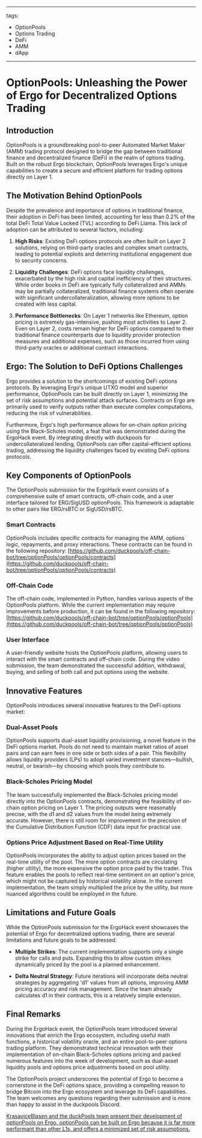 
---
tags:
  - OptionPools
  - Options Trading
  - DeFi
  - AMM
  - dApp
---

# OptionPools: Unleashing the Power of Ergo for Decentralized Options Trading

## Introduction

OptionPools is a groundbreaking pool-to-peer Automated Market Maker (AMM) trading protocol designed to bridge the gap between traditional finance and decentralized finance (DeFi) in the realm of options trading. Built on the robust Ergo blockchain, OptionPools leverages Ergo's unique capabilities to create a secure and efficient platform for trading options directly on Layer 1.

## The Motivation Behind OptionPools

Despite the prevalence and importance of options in traditional finance, their adoption in DeFi has been limited, accounting for less than 0.2% of the total DeFi Total Value Locked (TVL) according to DeFi Llama. This lack of adoption can be attributed to several factors, including:

1. **High Risks**: Existing DeFi options protocols are often built on Layer 2 solutions, relying on third-party oracles and complex smart contracts, leading to potential exploits and deterring institutional engagement due to security concerns.

2. **Liquidity Challenges**: DeFi options face liquidity challenges, exacerbated by the high risk and capital inefficiency of their structures. While order books in DeFi are typically fully collateralized and AMMs may be partially collateralized, traditional finance systems often operate with significant undercollateralization, allowing more options to be created with less capital.

3. **Performance Bottlenecks**: On Layer 1 networks like Ethereum, option pricing is extremely gas-intensive, pushing most activities to Layer 2. Even on Layer 2, costs remain higher for DeFi options compared to their traditional finance counterparts due to liquidity provider protection measures and additional expenses, such as those incurred from using third-party oracles or additional contract interactions.

## Ergo: The Solution to DeFi Options Challenges

Ergo provides a solution to the shortcomings of existing DeFi options protocols. By leveraging Ergo's unique UTXO model and superior performance, OptionPools can be built directly on Layer 1, minimizing the set of risk assumptions and potential attack surfaces. Contracts on Ergo are primarily used to verify outputs rather than execute complex computations, reducing the risk of vulnerabilities.

Furthermore, Ergo's high performance allows for on-chain option pricing using the Black-Scholes model, a feat that was demonstrated during the ErgoHack event. By integrating directly with duckpools for undercollateralized lending, OptionPools can offer capital-efficient options trading, addressing the liquidity challenges faced by existing DeFi options protocols.

## Key Components of OptionPools

The OptionPools submission for the ErgoHack event consists of a comprehensive suite of smart contracts, off-chain code, and a user interface tailored for ERG/SigUSD optionPools. This framework is adaptable to other pairs like ERG/rsBTC or SigUSD/rsBTC.

### Smart Contracts

OptionPools includes specific contracts for managing the AMM, options logic, repayments, and proxy interactions. These contracts can be found in the following repository: [https://github.com/duckpools/off-chain-bot/tree/optionPools/optionPools/contracts](https://github.com/duckpools/off-chain-bot/tree/optionPools/optionPools/contracts)

### Off-Chain Code

The off-chain code, implemented in Python, handles various aspects of the OptionPools platform. While the current implementation may require improvements before production, it can be found in the following repository: [https://github.com/duckpools/off-chain-bot/tree/optionPools/optionPools](https://github.com/duckpools/off-chain-bot/tree/optionPools/optionPools)

### User Interface

A user-friendly website hosts the OptionPools platform, allowing users to interact with the smart contracts and off-chain code. During the video submission, the team demonstrated the successful addition, withdrawal, buying, and selling of both call and put options using the website.

## Innovative Features

OptionPools introduces several innovative features to the DeFi options market:

### Dual-Asset Pools

OptionPools supports dual-asset liquidity provisioning, a novel feature in the DeFi options market. Pools do not need to maintain market ratios of asset pairs and can earn fees in one side or both sides of a pair. This flexibility allows liquidity providers (LPs) to adopt varied investment stances—bullish, neutral, or bearish—by choosing which pools they contribute to.

### Black-Scholes Pricing Model

The team successfully implemented the Black-Scholes pricing model directly into the OptionPools contracts, demonstrating the feasibility of on-chain option pricing on Layer 1. The pricing outputs were reasonably precise, with the d1 and d2 values from the model being extremely accurate. However, there is still room for improvement in the precision of the Cumulative Distribution Function (CDF) data input for practical use.

### Options Price Adjustment Based on Real-Time Utility

OptionPools incorporates the ability to adjust option prices based on the real-time utility of the pool. The more option contracts are circulating (higher utility), the more expensive the option price paid by the trader. This feature enables the pools to reflect real-time sentiment on an option's price, which might not be captured by historical volatility alone. In the current implementation, the team simply multiplied the price by the utility, but more nuanced algorithms could be employed in the future.

## Limitations and Future Goals

While the OptionPools submission for the ErgoHack event showcases the potential of Ergo for decentralized options trading, there are several limitations and future goals to be addressed:

- **Multiple Strikes**: The current implementation supports only a single strike for calls and puts. Expanding this to allow custom strikes dynamically priced by the pool is a planned enhancement.

- **Delta Neutral Strategy**: Future iterations will incorporate delta neutral strategies by aggregating 'd1' values from all options, improving AMM pricing accuracy and risk management. Since the team already calculates d1 in their contracts, this is a relatively simple extension.

## Final Remarks

During the ErgoHack event, the OptionPools team introduced several innovations that enrich the Ergo ecosystem, including useful math functions, a historical volatility oracle, and an entire pool-to-peer options trading platform. They demonstrated technical innovation with their implementation of on-chain Black-Scholes options pricing and packed numerous features into the week of development, such as dual-asset liquidity pools and options price adjustments based on pool utility.

The OptionPools project underscores the potential of Ergo to become a cornerstone in the DeFi options space, providing a compelling reason to bridge Bitcoin into the Ergo ecosystem and leverage its DeFi capabilities. The team welcomes any questions regarding their submission and is more than happy to assist in the duckpools Discord.

[KrasaviceBlasen and the duckPools team present their development of optionPools on Ergo. optionPools can be built on Ergo because it is far more performant than other L1s, and offers a minimized set of risk assumptions.](https://www.youtube.com/watch?v=gJQiAB7H8J4)
